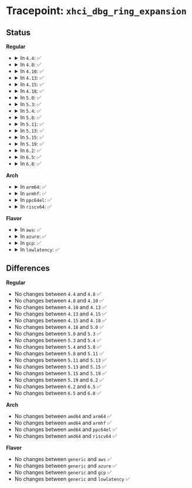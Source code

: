 # Tracepoint: <code>xhci_dbg_ring_expansion</code>

## Status
<b>Regular</b>
<ul>
<li>
<details>
<summary>In <code>4.4</code>: ✅</summary>

Event:

```c
struct trace_event_raw_xhci_log_msg {
    struct trace_entry ent;
    u32 __data_loc_msg;
    char __data[0];
};
```
Function:

```c
void trace_event_raw_event_xhci_log_msg(void *__data, struct va_format *vaf);
```
</details>
</li>
<li>
<details>
<summary>In <code>4.8</code>: ✅</summary>

Event:

```c
struct trace_event_raw_xhci_log_msg {
    struct trace_entry ent;
    u32 __data_loc_msg;
    char __data[0];
};
```
Function:

```c
void trace_event_raw_event_xhci_log_msg(void *__data, struct va_format *vaf);
```
</details>
</li>
<li>
<details>
<summary>In <code>4.10</code>: ✅</summary>

Event:

```c
struct trace_event_raw_xhci_log_msg {
    struct trace_entry ent;
    u32 __data_loc_msg;
    char __data[0];
};
```
Function:

```c
void trace_event_raw_event_xhci_log_msg(void *__data, struct va_format *vaf);
```
</details>
</li>
<li>
<details>
<summary>In <code>4.13</code>: ✅</summary>

Event:

```c
struct trace_event_raw_xhci_log_msg {
    struct trace_entry ent;
    u32 __data_loc_msg;
    char __data[0];
};
```
Function:

```c
void trace_event_raw_event_xhci_log_msg(void *__data, struct va_format *vaf);
```
</details>
</li>
<li>
<details>
<summary>In <code>4.15</code>: ✅</summary>

Event:

```c
struct trace_event_raw_xhci_log_msg {
    struct trace_entry ent;
    u32 __data_loc_msg;
    char __data[0];
};
```
Function:

```c
void trace_event_raw_event_xhci_log_msg(void *__data, struct va_format *vaf);
```
</details>
</li>
<li>
<details>
<summary>In <code>4.18</code>: ✅</summary>

Event:

```c
struct trace_event_raw_xhci_log_msg {
    struct trace_entry ent;
    u32 __data_loc_msg;
    char __data[0];
};
```
Function:

```c
void trace_event_raw_event_xhci_log_msg(void *__data, struct va_format *vaf);
```
</details>
</li>
<li>
<details>
<summary>In <code>5.0</code>: ✅</summary>

Event:

```c
struct trace_event_raw_xhci_log_msg {
    struct trace_entry ent;
    u32 __data_loc_msg;
    char __data[0];
};
```
Function:

```c
void trace_event_raw_event_xhci_log_msg(void *__data, struct va_format *vaf);
```
</details>
</li>
<li>
<details>
<summary>In <code>5.3</code>: ✅</summary>

Event:

```c
struct trace_event_raw_xhci_log_msg {
    struct trace_entry ent;
    u32 __data_loc_msg;
    char __data[0];
};
```
Function:

```c
void trace_event_raw_event_xhci_log_msg(void *__data, struct va_format *vaf);
```
</details>
</li>
<li>
<details>
<summary>In <code>5.4</code>: ✅</summary>

Event:

```c
struct trace_event_raw_xhci_log_msg {
    struct trace_entry ent;
    u32 __data_loc_msg;
    char __data[0];
};
```
Function:

```c
void trace_event_raw_event_xhci_log_msg(void *__data, struct va_format *vaf);
```
</details>
</li>
<li>
<details>
<summary>In <code>5.8</code>: ✅</summary>

Event:

```c
struct trace_event_raw_xhci_log_msg {
    struct trace_entry ent;
    u32 __data_loc_msg;
    char __data[0];
};
```
Function:

```c
void trace_event_raw_event_xhci_log_msg(void *__data, struct va_format *vaf);
```
</details>
</li>
<li>
<details>
<summary>In <code>5.11</code>: ✅</summary>

Event:

```c
struct trace_event_raw_xhci_log_msg {
    struct trace_entry ent;
    u32 __data_loc_msg;
    char __data[0];
};
```
Function:

```c
void trace_event_raw_event_xhci_log_msg(void *__data, struct va_format *vaf);
```
</details>
</li>
<li>
<details>
<summary>In <code>5.13</code>: ✅</summary>

Event:

```c
struct trace_event_raw_xhci_log_msg {
    struct trace_entry ent;
    u32 __data_loc_msg;
    char __data[0];
};
```
Function:

```c
void trace_event_raw_event_xhci_log_msg(void *__data, struct va_format *vaf);
```
</details>
</li>
<li>
<details>
<summary>In <code>5.15</code>: ✅</summary>

Event:

```c
struct trace_event_raw_xhci_log_msg {
    struct trace_entry ent;
    u32 __data_loc_msg;
    char __data[0];
};
```
Function:

```c
void trace_event_raw_event_xhci_log_msg(void *__data, struct va_format *vaf);
```
</details>
</li>
<li>
<details>
<summary>In <code>5.19</code>: ✅</summary>

Event:

```c
struct trace_event_raw_xhci_log_msg {
    struct trace_entry ent;
    u32 __data_loc_msg;
    char __data[0];
};
```
Function:

```c
void trace_event_raw_event_xhci_log_msg(void *__data, struct va_format *vaf);
```
</details>
</li>
<li>
<details>
<summary>In <code>6.2</code>: ✅</summary>

Event:

```c
struct trace_event_raw_xhci_log_msg {
    struct trace_entry ent;
    u32 __data_loc_msg;
    char __data[0];
};
```
Function:

```c
void trace_event_raw_event_xhci_log_msg(void *__data, struct va_format *vaf);
```
</details>
</li>
<li>
<details>
<summary>In <code>6.5</code>: ✅</summary>

Event:

```c
struct trace_event_raw_xhci_log_msg {
    struct trace_entry ent;
    u32 __data_loc_msg;
    char __data[0];
};
```
Function:

```c
void trace_event_raw_event_xhci_log_msg(void *__data, struct va_format *vaf);
```
</details>
</li>
<li>
<details>
<summary>In <code>6.8</code>: ✅</summary>

Event:

```c
struct trace_event_raw_xhci_log_msg {
    struct trace_entry ent;
    u32 __data_loc_msg;
    char __data[0];
};
```
Function:

```c
void trace_event_raw_event_xhci_log_msg(void *__data, struct va_format *vaf);
```
</details>
</li>
</ul>
<b>Arch</b>
<ul>
<li>
<details>
<summary>In <code>arm64</code>: ✅</summary>

Event:

```c
struct trace_event_raw_xhci_log_msg {
    struct trace_entry ent;
    u32 __data_loc_msg;
    char __data[0];
};
```
Function:

```c
void trace_event_raw_event_xhci_log_msg(void *__data, struct va_format *vaf);
```
</details>
</li>
<li>
<details>
<summary>In <code>armhf</code>: ✅</summary>

Event:

```c
struct trace_event_raw_xhci_log_msg {
    struct trace_entry ent;
    u32 __data_loc_msg;
    char __data[0];
};
```
Function:

```c
void trace_event_raw_event_xhci_log_msg(void *__data, struct va_format *vaf);
```
</details>
</li>
<li>
<details>
<summary>In <code>ppc64el</code>: ✅</summary>

Event:

```c
struct trace_event_raw_xhci_log_msg {
    struct trace_entry ent;
    u32 __data_loc_msg;
    char __data[0];
};
```
Function:

```c
void trace_event_raw_event_xhci_log_msg(void *__data, struct va_format *vaf);
```
</details>
</li>
<li>
<details>
<summary>In <code>riscv64</code>: ✅</summary>

Event:

```c
struct trace_event_raw_xhci_log_msg {
    struct trace_entry ent;
    u32 __data_loc_msg;
    char __data[0];
};
```
Function:

```c
void trace_event_raw_event_xhci_log_msg(void *__data, struct va_format *vaf);
```
</details>
</li>
</ul>
<b>Flavor</b>
<ul>
<li>
<details>
<summary>In <code>aws</code>: ✅</summary>

Event:

```c
struct trace_event_raw_xhci_log_msg {
    struct trace_entry ent;
    u32 __data_loc_msg;
    char __data[0];
};
```
Function:

```c
void trace_event_raw_event_xhci_log_msg(void *__data, struct va_format *vaf);
```
</details>
</li>
<li>
<details>
<summary>In <code>azure</code>: ✅</summary>

Event:

```c
struct trace_event_raw_xhci_log_msg {
    struct trace_entry ent;
    u32 __data_loc_msg;
    char __data[0];
};
```
Function:

```c
void trace_event_raw_event_xhci_log_msg(void *__data, struct va_format *vaf);
```
</details>
</li>
<li>
<details>
<summary>In <code>gcp</code>: ✅</summary>

Event:

```c
struct trace_event_raw_xhci_log_msg {
    struct trace_entry ent;
    u32 __data_loc_msg;
    char __data[0];
};
```
Function:

```c
void trace_event_raw_event_xhci_log_msg(void *__data, struct va_format *vaf);
```
</details>
</li>
<li>
<details>
<summary>In <code>lowlatency</code>: ✅</summary>

Event:

```c
struct trace_event_raw_xhci_log_msg {
    struct trace_entry ent;
    u32 __data_loc_msg;
    char __data[0];
};
```
Function:

```c
void trace_event_raw_event_xhci_log_msg(void *__data, struct va_format *vaf);
```
</details>
</li>
</ul>

## Differences
<b>Regular</b>
<ul>
<li>
No changes between <code>4.4</code> and <code>4.8</code> ✅
</li>
<li>
No changes between <code>4.8</code> and <code>4.10</code> ✅
</li>
<li>
No changes between <code>4.10</code> and <code>4.13</code> ✅
</li>
<li>
No changes between <code>4.13</code> and <code>4.15</code> ✅
</li>
<li>
No changes between <code>4.15</code> and <code>4.18</code> ✅
</li>
<li>
No changes between <code>4.18</code> and <code>5.0</code> ✅
</li>
<li>
No changes between <code>5.0</code> and <code>5.3</code> ✅
</li>
<li>
No changes between <code>5.3</code> and <code>5.4</code> ✅
</li>
<li>
No changes between <code>5.4</code> and <code>5.8</code> ✅
</li>
<li>
No changes between <code>5.8</code> and <code>5.11</code> ✅
</li>
<li>
No changes between <code>5.11</code> and <code>5.13</code> ✅
</li>
<li>
No changes between <code>5.13</code> and <code>5.15</code> ✅
</li>
<li>
No changes between <code>5.15</code> and <code>5.19</code> ✅
</li>
<li>
No changes between <code>5.19</code> and <code>6.2</code> ✅
</li>
<li>
No changes between <code>6.2</code> and <code>6.5</code> ✅
</li>
<li>
No changes between <code>6.5</code> and <code>6.8</code> ✅
</li>
</ul>
<b>Arch</b>
<ul>
<li>
No changes between <code>amd64</code> and <code>arm64</code> ✅
</li>
<li>
No changes between <code>amd64</code> and <code>armhf</code> ✅
</li>
<li>
No changes between <code>amd64</code> and <code>ppc64el</code> ✅
</li>
<li>
No changes between <code>amd64</code> and <code>riscv64</code> ✅
</li>
</ul>
<b>Flavor</b>
<ul>
<li>
No changes between <code>generic</code> and <code>aws</code> ✅
</li>
<li>
No changes between <code>generic</code> and <code>azure</code> ✅
</li>
<li>
No changes between <code>generic</code> and <code>gcp</code> ✅
</li>
<li>
No changes between <code>generic</code> and <code>lowlatency</code> ✅
</li>
</ul>
